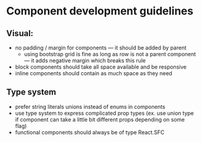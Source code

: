 # Component development guidelines

## Visual:

* no padding / margin for components — it should be added by parent
  * using bootstrap grid is fine as long as row is not a parent component — it adds negative margin
    which breaks this rule
* block components should take all space available and be responsive
* inline components should contain as much space as they need

## Type system

* prefer string literals unions instead of enums in components
* use type system to express complicated prop types (ex. use union type if component can take a
  little bit different props depending on some flag)
* functional components should always be of type React.SFC
